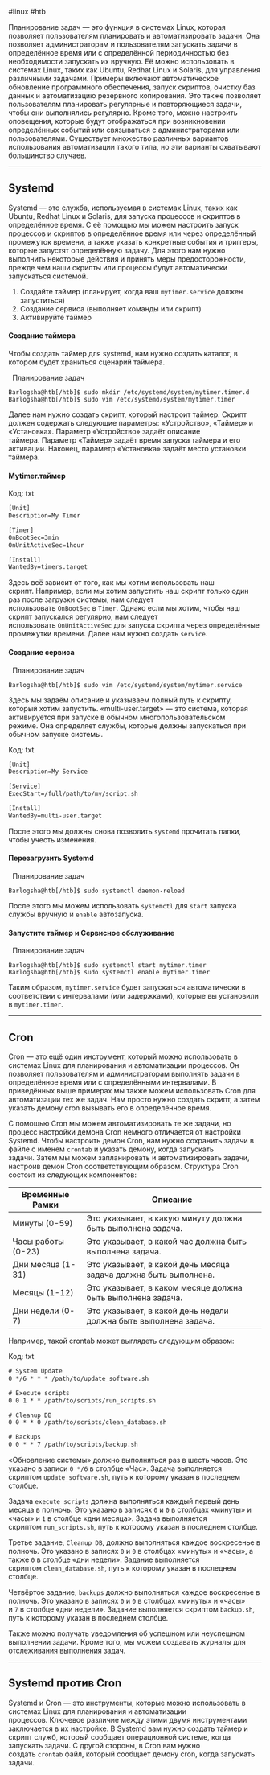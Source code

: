 #linux #htb 

Планирование задач — это функция в системах Linux, которая позволяет пользователям планировать и автоматизировать задачи. Она позволяет администраторам и пользователям запускать задачи в определённое время или с определённой периодичностью без необходимости запускать их вручную. Её можно использовать в системах Linux, таких как Ubuntu, Redhat Linux и Solaris, для управления различными задачами. Примеры включают автоматическое обновление программного обеспечения, запуск скриптов, очистку баз данных и автоматизацию резервного копирования. Это также позволяет пользователям планировать регулярные и повторяющиеся задачи, чтобы они выполнялись регулярно. Кроме того, можно настроить оповещения, которые будут отображаться при возникновении определённых событий или связываться с администраторами или пользователями. Существует множество различных вариантов использования автоматизации такого типа, но эти варианты охватывают большинство случаев.

---

## Systemd

Systemd — это служба, используемая в системах Linux, таких как Ubuntu, Redhat Linux и Solaris, для запуска процессов и скриптов в определённое время. С её помощью мы можем настроить запуск процессов и скриптов в определённое время или через определённый промежуток времени, а также указать конкретные события и триггеры, которые запустят определённую задачу. Для этого нам нужно выполнить некоторые действия и принять меры предосторожности, прежде чем наши скрипты или процессы будут автоматически запускаться системой.

1. Создайте таймер (планирует, когда ваш `mytimer.service` должен запуститься)
2. Создание сервиса (выполняет команды или скрипт)
3. Активируйте таймер

#### Создание таймера

Чтобы создать таймер для systemd, нам нужно создать каталог, в котором будет храниться сценарий таймера.

  Планирование задач

```shell-session
Barlogsha@htb[/htb]$ sudo mkdir /etc/systemd/system/mytimer.timer.d
Barlogsha@htb[/htb]$ sudo vim /etc/systemd/system/mytimer.timer
```

Далее нам нужно создать скрипт, который настроит таймер. Скрипт должен содержать следующие параметры: «Устройство», «Таймер» и «Установка». Параметр «Устройство» задаёт описание таймера. Параметр «Таймер» задаёт время запуска таймера и его активации. Наконец, параметр «Установка» задаёт место установки таймера.

#### Mytimer.таймер

Код: txt

```txt
[Unit]
Description=My Timer

[Timer]
OnBootSec=3min
OnUnitActiveSec=1hour

[Install]
WantedBy=timers.target
```

Здесь всё зависит от того, как мы хотим использовать наш скрипт. Например, если мы хотим запустить наш скрипт только один раз после загрузки системы, нам следует использовать `OnBootSec` в `Timer`. Однако если мы хотим, чтобы наш скрипт запускался регулярно, нам следует использовать `OnUnitActiveSec` для запуска скрипта через определённые промежутки времени. Далее нам нужно создать `service`.

#### Создание сервиса

  Планирование задач

```shell-session
Barlogsha@htb[/htb]$ sudo vim /etc/systemd/system/mytimer.service
```

Здесь мы задаём описание и указываем полный путь к скрипту, который хотим запустить. «multi-user.target» — это система, которая активируется при запуске в обычном многопользовательском режиме. Она определяет службы, которые должны запускаться при обычном запуске системы.

Код: txt

```txt
[Unit]
Description=My Service

[Service]
ExecStart=/full/path/to/my/script.sh

[Install]
WantedBy=multi-user.target
```

После этого мы должны снова позволить `systemd` прочитать папки, чтобы учесть изменения.

#### Перезагрузить Systemd

  Планирование задач

```shell-session
Barlogsha@htb[/htb]$ sudo systemctl daemon-reload
```

После этого мы можем использовать `systemctl` для `start` запуска службы вручную и `enable` автозапуска.

#### Запустите таймер и Сервисное обслуживание

  Планирование задач

```shell-session
Barlogsha@htb[/htb]$ sudo systemctl start mytimer.timer
Barlogsha@htb[/htb]$ sudo systemctl enable mytimer.timer
```

Таким образом, `mytimer.service` будет запускаться автоматически в соответствии с интервалами (или задержками), которые вы установили в `mytimer.timer`.

---

## Cron

Cron — это ещё один инструмент, который можно использовать в системах Linux для планирования и автоматизации процессов. Он позволяет пользователям и администраторам выполнять задачи в определённое время или с определёнными интервалами. В приведённых выше примерах мы также можем использовать Cron для автоматизации тех же задач. Нам просто нужно создать скрипт, а затем указать демону cron вызывать его в определённое время.

С помощью Cron мы можем автоматизировать те же задачи, но процесс настройки демона Cron немного отличается от настройки Systemd. Чтобы настроить демон Cron, нам нужно сохранить задачи в файле с именем `crontab` и указать демону, когда запускать задачи. Затем мы можем запланировать и автоматизировать задачи, настроив демон Cron соответствующим образом. Структура Cron состоит из следующих компонентов:

|**Временные Рамки**|**Описание**|
|---|---|
|Минуты (0-59)|Это указывает, в какую минуту должна быть выполнена задача.|
|Часы работы (0-23)|Это указывает, в какой час должна быть выполнена задача.|
|Дни месяца (1-31)|Это указывает, в какой день месяца задача должна быть выполнена.|
|Месяцы (1-12)|Это указывает, в каком месяце должна быть выполнена задача.|
|Дни недели (0-7)|Это указывает, в какой день недели должна быть выполнена задача.|

Например, такой crontab может выглядеть следующим образом:

Код: txt

```txt
# System Update
0 */6 * * * /path/to/update_software.sh

# Execute scripts
0 0 1 * * /path/to/scripts/run_scripts.sh

# Cleanup DB
0 0 * * 0 /path/to/scripts/clean_database.sh

# Backups
0 0 * * 7 /path/to/scripts/backup.sh
```

«Обновление системы» должно выполняться раз в шесть часов. Это указано в записи `0 */6` в столбце «Час». Задача выполняется скриптом `update_software.sh`, путь к которому указан в последнем столбце.

Задача `execute scripts` должна выполняться каждый первый день месяца в полночь. Это указано в записях `0` и `0` в столбцах «минуты» и «часы» и `1` в столбце «дни месяца». Задача выполняется скриптом `run_scripts.sh`, путь к которому указан в последнем столбце.

Третье задание, `Cleanup DB`, должно выполняться каждое воскресенье в полночь. Это указано в записях `0` и `0` в столбцах «минуты» и «часы», а также `0` в столбце «дни недели». Задание выполняется скриптом `clean_database.sh`, путь к которому указан в последнем столбце.

Четвёртое задание, `backups` должно выполняться каждое воскресенье в полночь. Это указано в записях `0` и `0` в столбцах «минуты» и «часы» и `7` в столбце «дни недели». Задание выполняется скриптом `backup.sh`, путь к которому указан в последнем столбце.

Также можно получать уведомления об успешном или неуспешном выполнении задачи. Кроме того, мы можем создавать журналы для отслеживания выполнения задач.

---

## Systemd против Cron

Systemd и Cron — это инструменты, которые можно использовать в системах Linux для планирования и автоматизации процессов. Ключевое различие между этими двумя инструментами заключается в их настройке. В Systemd вам нужно создать таймер и скрипт служб, который сообщает операционной системе, когда запускать задачи. С другой стороны, в Cron вам нужно создать `crontab` файл, который сообщает демону cron, когда запускать задачи.
